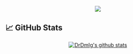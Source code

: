 <p align="center">
  <img src="https://github.com/DrDmlg/DrDmlg/blob/main/banner.mov">
</p>




## 📈 GitHub Stats ## 

<!-- Light Mode -->
<div align="center">
<a href="https://github-readme-stats.vercel.app/api?username=DrDmlg&show_icons=true&include_all_commits=true&rank_icon=percentile&exclude_repo=github-readme-stats&theme=default&hide_border=true">
<img align="center" src="https://github-readme-stats.vercel.app/api?username=DrDmlg&show_icons=true&include_all_commits=true&rank_icon=percentile&exclude_repo=github-readme-stats&theme=default&hide_border=true" alt="DrDmIg's github stats"/>
</a>

<!--

**DrDmlg/DrDmlg** is a ✨ _special_ ✨ repository because its `README.md` (this file) appears on your GitHub profile.

Here are some ideas to get you started:

- 🔭 I’m currently working on ...
- 🌱 I’m currently learning ...
- 👯 I’m looking to collaborate on ...
- 🤔 I’m looking for help with ...
- 💬 Ask me about ...
- 📫 How to reach me: ...
- 😄 Pronouns: ...
- ⚡ Fun fact: ...
-->
